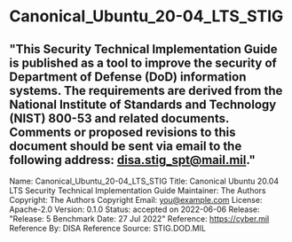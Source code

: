 # Canonical_Ubuntu_20-04_LTS_STIG
"This Security Technical Implementation Guide is published as a tool to improve the security of Department of Defense (DoD) information systems. The requirements are derived from the National Institute of Standards and Technology (NIST) 800-53 and related documents. Comments or proposed revisions to this document should be sent via email to the following address: disa.stig_spt@mail.mil."
---
Name: Canonical_Ubuntu_20-04_LTS_STIG
Title: Canonical Ubuntu 20.04 LTS Security Technical Implementation Guide
Maintainer: The Authors
Copyright: The Authors
Copyright Email: you@example.com
License: Apache-2.0
Version: 0.1.0
Status: accepted on 2022-06-06
Release: "Release: 5 Benchmark Date: 27 Jul 2022"
Reference: https://cyber.mil
Reference By: DISA
Reference Source: STIG.DOD.MIL
